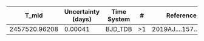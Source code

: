 |T_mid        |Uncertainty (days)|Time System|#  |Reference           |
|-------------|------------------|-----------|---|--------------------|
|2457520.96208|0.00041           |BJD_TDB    |>1 |2019AJ....157...55H |

